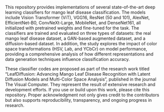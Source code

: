 This repository provides implementations of several state-of-the-art deep learning classifiers for mango leaf disease classification. 
The models include Vision Transformer (ViT), VGG16, ResNet (50 and 101), AlexNet, EfficientNet-B0, ConvNeXt-Large, MobileNet, and DenseNet161, all initialized 
with pretrained weights and fine-tuned for the task. The classifiers are trained and evaluated on three types of datasets: the real mango leaf disease dataset, 
a GAN-based augmented dataset, and a diffusion-based dataset. In addition, 
the study explores the impact of color space transformations (HSV, Lab, and YCbCr) on model performance, 
providing a comprehensive analysis of how different representations and data generation techniques influence classification accuracy.


These classifier codes are proposed as part of the research work titled “LeafDiffusion: Advancing Mango Leaf Disease Recognition with Latent Diffusion Models and Multi-Color Space Analysis”, published in the journal The Visual Computer. They represent the result of extensive research and development efforts. If you use or build upon this work, please cite this repository. Proper acknowledgment not only gives credit to the contributors but also supports reproducibility, transparency, and ongoing progress in research.
